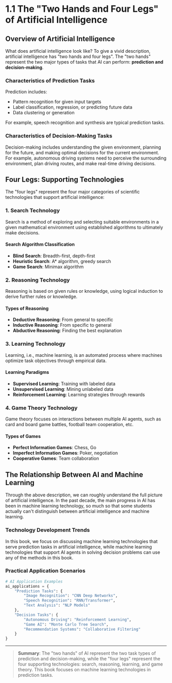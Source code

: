 # 1.1 The "Two Hands and Four Legs" of Artificial Intelligence

## Overview of Artificial Intelligence

What does artificial intelligence look like? To give a vivid description, artificial intelligence has "two hands and four legs". The "two hands" represent the two major types of tasks that AI can perform: **prediction and decision-making**.

### Characteristics of Prediction Tasks

Prediction includes:
- Pattern recognition for given input targets
- Label classification, regression, or predicting future data
- Data clustering or generation

For example, speech recognition and synthesis are typical prediction tasks.

### Characteristics of Decision-Making Tasks

Decision-making includes understanding the given environment, planning for the future, and making optimal decisions for the current environment. For example, autonomous driving systems need to perceive the surrounding environment, plan driving routes, and make real-time driving decisions.

## Four Legs: Supporting Technologies

The "four legs" represent the four major categories of scientific technologies that support artificial intelligence:

### 1. Search Technology

Search is a method of exploring and selecting suitable environments in a given mathematical environment using established algorithms to ultimately make decisions.

#### Search Algorithm Classification
- **Blind Search**: Breadth-first, depth-first
- **Heuristic Search**: A* algorithm, greedy search
- **Game Search**: Minimax algorithm

### 2. Reasoning Technology

Reasoning is based on given rules or knowledge, using logical induction to derive further rules or knowledge.

#### Types of Reasoning
- **Deductive Reasoning**: From general to specific
- **Inductive Reasoning**: From specific to general
- **Abductive Reasoning**: Finding the best explanation

### 3. Learning Technology

Learning, i.e., machine learning, is an automated process where machines optimize task objectives through empirical data.

#### Learning Paradigms
- **Supervised Learning**: Training with labeled data
- **Unsupervised Learning**: Mining unlabeled data
- **Reinforcement Learning**: Learning strategies through rewards

### 4. Game Theory Technology

Game theory focuses on interactions between multiple AI agents, such as card and board game battles, football team cooperation, etc.

#### Types of Games
- **Perfect Information Games**: Chess, Go
- **Imperfect Information Games**: Poker, negotiation
- **Cooperative Games**: Team collaboration

## The Relationship Between AI and Machine Learning

Through the above description, we can roughly understand the full picture of artificial intelligence. In the past decade, the main progress in AI has been in machine learning technology, so much so that some students actually can't distinguish between artificial intelligence and machine learning.

### Technology Development Trends

In this book, we focus on discussing machine learning technologies that serve prediction tasks in artificial intelligence, while machine learning technologies that support AI agents in solving decision problems can use any of the methods in this book.

### Practical Application Scenarios

```python
# AI Application Examples
ai_applications = {
    "Prediction Tasks": {
        "Image Recognition": "CNN Deep Networks",
        "Speech Recognition": "RNN/Transformer",
        "Text Analysis": "NLP Models"
    },
    "Decision Tasks": {
        "Autonomous Driving": "Reinforcement Learning",
        "Game AI": "Monte Carlo Tree Search",
        "Recommendation Systems": "Collaborative Filtering"
    }
}
```

---

> **Summary**: The "two hands" of AI represent the two task types of prediction and decision-making, while the "four legs" represent the four supporting technologies: search, reasoning, learning, and game theory. This book focuses on machine learning technologies in prediction tasks. 